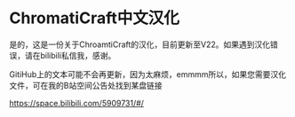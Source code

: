 # ChromatiCraft中文汉化
是的，这是一份关于ChroamtiCraft的汉化，目前更新至V22。如果遇到汉化错误，请在bilibili私信我，感谢。


GitiHub上的文本可能不会再更新，因为太麻烦，emmmm所以，如果您需要汉化文件，可在我的B站空间公告处找到某盘链接

https://space.bilibili.com/5909731/#/
